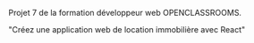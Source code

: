 Projet 7 de la formation développeur web OPENCLASSROOMS.

"Créez une application web de location immobilière avec React"
